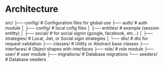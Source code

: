 # Architecture

src/
├── config/            # Configuration files for global use
├── auth/              # auth module
│    ├── config/       # local cofig files
│    ├── entities/     # example (session entitty)
│    ├── social/       # for social signin (google, facebook, etc...)
│    ├── strategies/   # Local, Jwt, or Social sigin strategies
│    └── dto/          # dto for request validation
├── classes/           # Utility or Abstract base classes
├── interfaces/        # Object shapes with interfaces
├── role/              # role module
├── user/              # user module
├── migrations/        # Database migrations
└── seeders/           # Database seeders